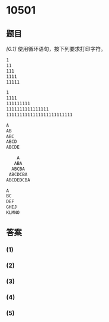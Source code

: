 # 10501

## 题目

_[0.1]_ 使用循环语句，按下列要求打印字符。

   ```txt
   1
   11
   111
   1111
   11111
   ```

   ```txt
   1
   1111
   111111111
   1111111111111111
   1111111111111111111111111
   ```

   ```txt
   A
   AB
   ABC
   ABCD
   ABCDE
   ```

   ```txt
       A
      ABA
     ABCBA
    ABCDCBA
   ABCDEDCBA
   ```

   ```txt
   A
   BC
   DEF
   GHIJ
   KLMNO
   ```

## 答案

### (1)

### (2)

### (3)

### (4)

### (5)
